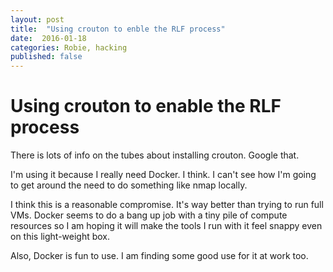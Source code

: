 ```yaml
---
layout: post
title:  "Using crouton to enble the RLF process"
date:  2016-01-18 
categories: Robie, hacking
published: false
---
```


# Using crouton to enable the RLF process

There is lots of info on the tubes about installing crouton. Google that.

I'm using it because I really need Docker. I think. I can't see how I'm going to get around the need to do something like nmap locally. 

I think this is a reasonable compromise. It's way better than trying to run full VMs. Docker seems to do a bang up job with a tiny pile of compute resources so I am hoping it will make the tools I run with it feel snappy even on this light-weight box. 

Also, Docker is fun to use. I am finding some good use for it at work too.

